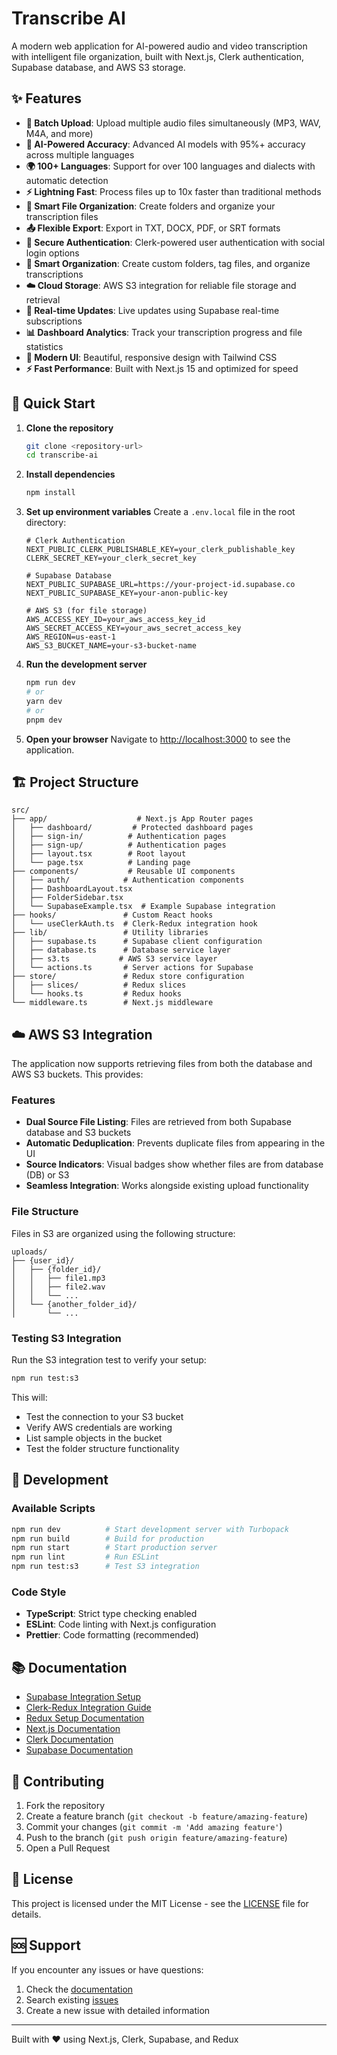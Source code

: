 # Transcribe AI

A modern web application for AI-powered audio and video transcription with intelligent file organization, built with Next.js, Clerk authentication, Supabase database, and AWS S3 storage.

## ✨ Features

- **🎵 Batch Upload**: Upload multiple audio files simultaneously (MP3, WAV, M4A, and more)
- **🤖 AI-Powered Accuracy**: Advanced AI models with 95%+ accuracy across multiple languages
- **🌍 100+ Languages**: Support for over 100 languages and dialects with automatic detection
- **⚡ Lightning Fast**: Process files up to 10x faster than traditional methods
- **📁 Smart File Organization**: Create folders and organize your transcription files
- **📤 Flexible Export**: Export in TXT, DOCX, PDF, or SRT formats
- **🔐 Secure Authentication**: Clerk-powered user authentication with social login options
- **📁 Smart Organization**: Create custom folders, tag files, and organize transcriptions
- **☁️ Cloud Storage**: AWS S3 integration for reliable file storage and retrieval
- **🔄 Real-time Updates**: Live updates using Supabase real-time subscriptions
- **📊 Dashboard Analytics**: Track your transcription progress and file statistics
- **🎨 Modern UI**: Beautiful, responsive design with Tailwind CSS
- **⚡ Fast Performance**: Built with Next.js 15 and optimized for speed

## 🚀 Quick Start

1. **Clone the repository**
   ```bash
   git clone <repository-url>
   cd transcribe-ai
   ```

2. **Install dependencies**
   ```bash
   npm install
   ```

3. **Set up environment variables**
   Create a `.env.local` file in the root directory:
   ```env
   # Clerk Authentication
   NEXT_PUBLIC_CLERK_PUBLISHABLE_KEY=your_clerk_publishable_key
   CLERK_SECRET_KEY=your_clerk_secret_key
   
   # Supabase Database
   NEXT_PUBLIC_SUPABASE_URL=https://your-project-id.supabase.co
   NEXT_PUBLIC_SUPABASE_KEY=your-anon-public-key
   
   # AWS S3 (for file storage)
   AWS_ACCESS_KEY_ID=your_aws_access_key_id
   AWS_SECRET_ACCESS_KEY=your_aws_secret_access_key
   AWS_REGION=us-east-1
   AWS_S3_BUCKET_NAME=your-s3-bucket-name
   ```

4. **Run the development server**
   ```bash
   npm run dev
   # or
   yarn dev
   # or
   pnpm dev
   ```

5. **Open your browser**
   Navigate to [http://localhost:3000](http://localhost:3000) to see the application.

## 🏗️ Project Structure

```
src/
├── app/                    # Next.js App Router pages
│   ├── dashboard/         # Protected dashboard pages
│   ├── sign-in/          # Authentication pages
│   ├── sign-up/          # Authentication pages
│   ├── layout.tsx        # Root layout
│   └── page.tsx          # Landing page
├── components/           # Reusable UI components
│   ├── auth/            # Authentication components
│   ├── DashboardLayout.tsx
│   ├── FolderSidebar.tsx
│   └── SupabaseExample.tsx  # Example Supabase integration
├── hooks/               # Custom React hooks
│   └── useClerkAuth.ts  # Clerk-Redux integration hook
├── lib/                 # Utility libraries
│   ├── supabase.ts      # Supabase client configuration
│   ├── database.ts      # Database service layer
│   ├── s3.ts           # AWS S3 service layer
│   └── actions.ts       # Server actions for Supabase
├── store/               # Redux store configuration
│   ├── slices/          # Redux slices
│   └── hooks.ts         # Redux hooks
└── middleware.ts        # Next.js middleware
```

## ☁️ AWS S3 Integration

The application now supports retrieving files from both the database and AWS S3 buckets. This provides:

### Features
- **Dual Source File Listing**: Files are retrieved from both Supabase database and S3 buckets
- **Automatic Deduplication**: Prevents duplicate files from appearing in the UI
- **Source Indicators**: Visual badges show whether files are from database (DB) or S3
- **Seamless Integration**: Works alongside existing upload functionality

### File Structure
Files in S3 are organized using the following structure:
```
uploads/
├── {user_id}/
│   ├── {folder_id}/
│   │   ├── file1.mp3
│   │   ├── file2.wav
│   │   └── ...
│   └── {another_folder_id}/
│       └── ...
```

### Testing S3 Integration
Run the S3 integration test to verify your setup:
```bash
npm run test:s3
```

This will:
- Test the connection to your S3 bucket
- Verify AWS credentials are working
- List sample objects in the bucket
- Test the folder structure functionality

## 🧪 Development

### Available Scripts

```bash
npm run dev          # Start development server with Turbopack
npm run build        # Build for production
npm run start        # Start production server
npm run lint         # Run ESLint
npm run test:s3      # Test S3 integration
```

### Code Style

- **TypeScript**: Strict type checking enabled
- **ESLint**: Code linting with Next.js configuration
- **Prettier**: Code formatting (recommended)

## 📚 Documentation

- [Supabase Integration Setup](./SUPABASE_SETUP.md)
- [Clerk-Redux Integration Guide](./CLERK_REDUX_INTEGRATION.md)
- [Redux Setup Documentation](./REDUX_SETUP.md)
- [Next.js Documentation](https://nextjs.org/docs)
- [Clerk Documentation](https://clerk.com/docs)
- [Supabase Documentation](https://supabase.com/docs)

## 🤝 Contributing

1. Fork the repository
2. Create a feature branch (`git checkout -b feature/amazing-feature`)
3. Commit your changes (`git commit -m 'Add amazing feature'`)
4. Push to the branch (`git push origin feature/amazing-feature`)
5. Open a Pull Request

## 📄 License

This project is licensed under the MIT License - see the [LICENSE](LICENSE) file for details.

## 🆘 Support

If you encounter any issues or have questions:

1. Check the [documentation](./docs/)
2. Search existing [issues](../../issues)
3. Create a new issue with detailed information

---

Built with ❤️ using Next.js, Clerk, Supabase, and Redux
